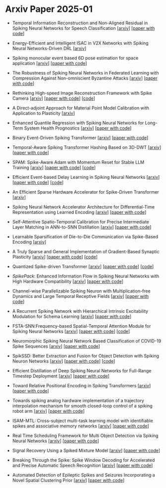 # Arxiv Paper 2025-01


- Temporal Information Reconstruction and Non-Aligned Residual in Spiking Neural Networks for Speech Classification [[arxiv](https://arxiv.org/abs/2501.00348)] [[paper with code](https://paperswithcode.com/paper/temporal-information-reconstruction-and-non)]

- Energy-Efficient and Intelligent ISAC in V2X Networks with Spiking Neural Networks-Driven DRL [[arxiv](https://arxiv.org/abs/2501.01038)]

- Spiking monocular event based 6D pose estimation for space application [[arxiv](https://arxiv.org/abs/2501.02916)] [[paper with code](https://paperswithcode.com/paper/spiking-monocular-event-based-6d-pose)]

- The Robustness of Spiking Neural Networks in Federated Learning with Compression Against Non-omniscient Byzantine Attacks [[arxiv](https://arxiv.org/abs/2501.03306)] [[paper with code](https://paperswithcode.com/paper/the-robustness-of-spiking-neural-networks-in-1)]

- Rethinking High-speed Image Reconstruction Framework with Spike Camera [[arxiv](https://arxiv.org/abs/2501.04477)] [[paper with code](https://paperswithcode.com/paper/rethinking-high-speed-image-reconstruction)] [[code](https://github.com/chenkang455/spikeclip)]

- A Direct-adjoint Approach for Material Point Model Calibration with Application to Plasticity [[arxiv](https://arxiv.org/abs/2501.04584)]

- Enhanced Quantile Regression with Spiking Neural Networks for Long-Term System Health Prognostics [[arxiv](https://arxiv.org/abs/2501.05087)] [[paper with code](https://paperswithcode.com/paper/enhanced-quantile-regression-with-spiking)]

- Binary Event-Driven Spiking Transformer [[arxiv](https://arxiv.org/abs/2501.05904)] [[paper with code](https://paperswithcode.com/paper/binary-event-driven-spiking-transformer)]

- Temporal-Aware Spiking Transformer Hashing Based on 3D-DWT [[arxiv](https://arxiv.org/abs/2501.06786)] [[paper with code](https://paperswithcode.com/paper/temporal-aware-spiking-transformer-hashing)]

- SPAM: Spike-Aware Adam with Momentum Reset for Stable LLM Training [[arxiv](https://arxiv.org/abs/2501.06842)] [[paper with code](https://paperswithcode.com/paper/spam-spike-aware-adam-with-momentum-reset-for)] [[code](https://github.com/tianjinyellow/spam-optimizer)]

- Efficient Event-based Delay Learning in Spiking Neural Networks [[arxiv](https://arxiv.org/abs/2501.07331)] [[paper with code](https://paperswithcode.com/paper/efficient-event-based-delay-learning-in)] [[code](https://github.com/mbalazs98/deventprop)]

- An Efficient Sparse Hardware Accelerator for Spike-Driven Transformer [[arxiv](https://arxiv.org/abs/2501.07825)]

- Spiking Neural Network Accelerator Architecture for Differential-Time Representation using Learned Encoding [[arxiv](https://arxiv.org/abs/2501.07952)] [[paper with code](https://paperswithcode.com/paper/spiking-neural-network-accelerator)]

- Self-Attentive Spatio-Temporal Calibration for Precise Intermediate Layer Matching in ANN-to-SNN Distillation [[arxiv](https://arxiv.org/abs/2501.08049)] [[paper with code](https://paperswithcode.com/paper/self-attentive-spatio-temporal-calibration)]

- Learnable Sparsification of Die-to-Die Communication via Spike-Based Encoding [[arxiv](https://arxiv.org/abs/2501.08645)]

- A Truly Sparse and General Implementation of Gradient-Based Synaptic Plasticity [[arxiv](https://arxiv.org/abs/2501.11407)] [[paper with code](https://paperswithcode.com/paper/a-truly-sparse-and-general-implementation-of)] [[code](https://github.com/jamielohoff/synaptax)]

- Quantized Spike-driven Transformer [[arxiv](https://arxiv.org/abs/2501.13492)] [[paper with code](https://paperswithcode.com/paper/quantized-spike-driven-transformer)] [[code](https://github.com/bollossom/qsd-transformer)]

- $SpikePack$: Enhanced Information Flow in Spiking Neural Networks with High Hardware Compatibility [[arxiv](https://arxiv.org/abs/2501.14484)] [[paper with code](https://paperswithcode.com/paper/spikepack-enhanced-information-flow-in)]

- Channel-wise Parallelizable Spiking Neuron with Multiplication-free Dynamics and Large Temporal Receptive Fields [[arxiv](https://arxiv.org/abs/2501.14490)] [[paper with code](https://paperswithcode.com/paper/channel-wise-parallelizable-spiking-neuron)]

- A Recurrent Spiking Network with Hierarchical Intrinsic Excitability Modulation for Schema Learning [[arxiv](https://arxiv.org/abs/2501.14539)] [[paper with code](https://paperswithcode.com/paper/a-recurrent-spiking-network-with-hierarchical)]

- FSTA-SNN:Frequency-based Spatial-Temporal Attention Module for Spiking Neural Networks [[arxiv](https://arxiv.org/abs/2501.14744)] [[paper with code](https://paperswithcode.com/paper/fsta-snn-frequency-based-spatial-temporal)] [[code](https://github.com/yukairong/fsta-snn)]

- Neuromorphic Spiking Neural Network Based Classification of COVID-19 Spike Sequences [[arxiv](https://arxiv.org/abs/2501.14746)] [[paper with code](https://paperswithcode.com/paper/neuromorphic-spiking-neural-network-based)]

- SpikSSD: Better Extraction and Fusion for Object Detection with Spiking Neuron Networks [[arxiv](https://arxiv.org/abs/2501.15151)] [[paper with code](https://paperswithcode.com/paper/spikssd-better-extraction-and-fusion-for)] [[code](https://github.com/yimeng-fan/spikssd)]

- Efficient Distillation of Deep Spiking Neural Networks for Full-Range Timestep Deployment [[arxiv](https://arxiv.org/abs/2501.15925)] [[paper with code](https://paperswithcode.com/paper/efficient-distillation-of-deep-spiking-neural)]

- Toward Relative Positional Encoding in Spiking Transformers [[arxiv](https://arxiv.org/abs/2501.16745)] [[paper with code](https://paperswithcode.com/paper/toward-relative-positional-encoding-in)]

- Towards spiking analog hardware implementation of a trajectory interpolation mechanism for smooth closed-loop control of a spiking robot arm [[arxiv](https://arxiv.org/abs/2501.17172)] [[paper with code](https://paperswithcode.com/paper/towards-spiking-analog-hardware)]

- ISAM-MTL: Cross-subject multi-task learning model with identifiable spikes and associative memory networks [[arxiv](https://arxiv.org/abs/2501.18089)] [[paper with code](https://paperswithcode.com/paper/isam-mtl-cross-subject-multi-task-learning)]

- Real Time Scheduling Framework for Multi Object Detection via Spiking Neural Networks [[arxiv](https://arxiv.org/abs/2501.18412)] [[paper with code](https://paperswithcode.com/paper/real-time-scheduling-framework-for-multi)]

- Signal Recovery Using a Spiked Mixture Model [[arxiv](https://arxiv.org/abs/2501.01840)] [[paper with code](https://paperswithcode.com/paper/signal-recovery-using-a-spiked-mixture-model)]

- Breaking Through the Spike: Spike Window Decoding for Accelerated and Precise Automatic Speech Recognition [[arxiv](https://arxiv.org/abs/2501.03257)] [[paper with code](https://paperswithcode.com/paper/breaking-through-the-spike-spike-window)]

- Automated Detection of Epileptic Spikes and Seizures Incorporating a Novel Spatial Clustering Prior [[arxiv](https://arxiv.org/abs/2501.10404)] [[paper with code](https://paperswithcode.com/paper/automated-detection-of-epileptic-spikes-and)]

